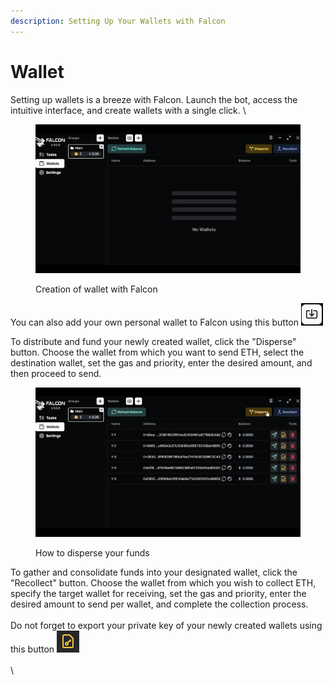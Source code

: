 ```yaml
---
description: Setting Up Your Wallets with Falcon
---
```


# Wallet

Setting up wallets is a breeze with Falcon. Launch the bot, access the intuitive interface, and create wallets with a single click. \\

<figure><img src="../.gitbook/assets/Generatingwallets falcon.gif" alt=""><figcaption><p>Creation of wallet with Falcon</p></figcaption></figure>

You can also add your own personal wallet to Falcon using this button <img src="../.gitbook/assets/image (10).png" alt="" data-size="line">

To distribute and fund your newly created wallet, click the "Disperse" button. Choose the wallet from which you want to send ETH, select the destination wallet, set the gas and priority, enter the desired amount, and then proceed to send.

<figure><img src="../.gitbook/assets/Dispersingeth.gif" alt=""><figcaption><p>How to disperse your funds</p></figcaption></figure>

To gather and consolidate funds into your designated wallet, click the "Recollect" button. Choose the wallet from which you wish to collect ETH, specify the target wallet for receiving, set the gas and priority, enter the desired amount to send per wallet, and complete the collection process.\
\
Do not forget to export your private key of your newly created wallets using this button <img src="../.gitbook/assets/image (9) (1).png" alt="" data-size="line">\
\
\\
